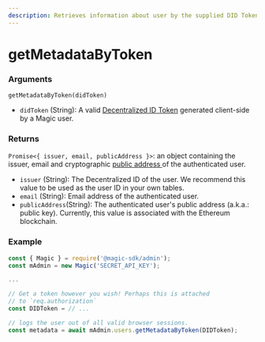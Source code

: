 ```yaml
---
description: Retrieves information about user by the supplied DID Token.
---
```


# getMetadataByToken

### Arguments

`getMetadataByToken(didToken)`

* `didToken` \(String\): A valid [Decentralized ID Token](../../../../tutorials/decentralized-id.md) generated client-side by a Magic user.

### Returns

`Promise<{ issuer, email, publicAddress }>`: an object containing the issuer, email and cryptographic [public address ](https://support.blockchain.com/hc/en-us/articles/360000951966-Public-and-private-keys)of the authenticated user.

* `issuer` \(String\): The Decentralized ID of the user.  We recommend this value to be used as the user ID in your own tables.
* `email` \(String\): Email address of the authenticated user.
* `publicAddress`\(String\): The authenticated user's public address \(a.k.a.: public key\). Currently, this value is associated with the Ethereum blockchain.

### Example

```typescript
const { Magic } = require('@magic-sdk/admin');
const mAdmin = new Magic('SECRET_API_KEY');

...

// Get a token however you wish! Perhaps this is attached
// to `req.authorization`
const DIDToken = // ...

// logs the user out of all valid browser sessions.
const metadata = await mAdmin.users.getMetadataByToken(DIDToken);
```

